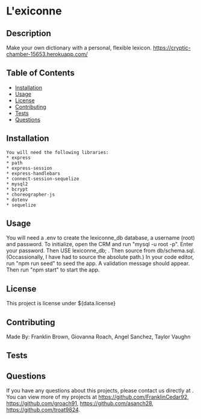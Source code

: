 # L'exiconne

  ## Description 
  Make your own dictionary with a personal, flexible lexicon. 
  https://cryptic-chamber-15653.herokuapp.com/

  ## Table of Contents
  * [Installation](#installation)
  * [Usage](#usage)
  * [License](#license)
  * [Contributing](#contributing)
  * [Tests](#tests)
  * [Questions](#questions)
  
  ## Installation 
    You will need the following libraries:
    * express
    * path
    * express-session
    * express-handlebars
    * connect-session-sequelize
    * mysql2
    * bcrypt
    * choreographer-js
    * dotenv
    * sequelize

  
  ## Usage 
  You will need a .env to create the lexiconne_db database, a username (root) and password. To initialize, open the CRM and run "mysql -u root -p". Enter your password. Then USE lexiconne_db; . Then source from db/schema.sql. (Occassionally, I have had to source the absolute path.) In your code editor, run "npm run seed" to seed the app. A validation message should appear. Then run "npm start" to start the app. 


  ## License 
  This project is license under ${data.license}

  ## Contributing 
  Made By: Franklin Brown, Giovanna Roach, Angel Sanchez, Taylor Vaughn

  ## Tests
  

  ## Questions
  If you have any questions about this projects, please contact us directly at . You can view more of my projects at https://github.com/FranklinCedar92, https://github.com/groach91, https://github.com/asanch28, https://github.com/troat9824.
